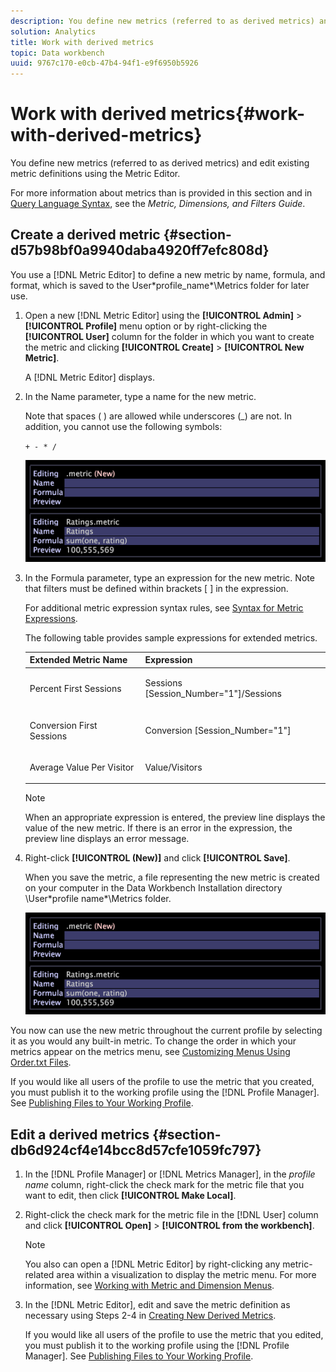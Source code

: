 ```yaml
---
description: You define new metrics (referred to as derived metrics) and edit existing metric definitions using the Metric Editor.
solution: Analytics
title: Work with derived metrics
topic: Data workbench
uuid: 9767c170-e0cb-47b4-94f1-e9f6950b5926
---
```


# Work with derived metrics{#work-with-derived-metrics}

You define new metrics (referred to as derived metrics) and edit existing metric definitions using the Metric Editor.

For more information about metrics than is provided in this section and in [Query Language Syntax](../../../../home/c-get-started/c-qry-lang-syntx/c-qry-lang-syntx.md#concept-15d1d3f5164a47d49468c5acb7299d9f), see the *Metric, Dimensions, and Filters Guide*.

## Create a derived metric {#section-d57b98bf0a9940daba4920ff7efc808d}

You use a [!DNL Metric Editor] to define a new metric by name, formula, and format, which is saved to the User\*profile_name*\Metrics folder for later use.

1. Open a new [!DNL Metric Editor] using the **[!UICONTROL Admin]** > **[!UICONTROL Profile]** menu option or by right-clicking the **[!UICONTROL User]** column for the folder in which you want to create the metric and clicking **[!UICONTROL Create]** > **[!UICONTROL New Metric]**.

   A [!DNL Metric Editor] displays. 

1. In the Name parameter, type a name for the new metric.

   Note that spaces ( ) are allowed while underscores (_) are not. In addition, you cannot use the following symbols:

   `+ - * /`

   ![](assets/vis_MetricEditor_NewAndEditing.png)

1. In the Formula parameter, type an expression for the new metric. Note that filters must be defined within brackets [ ] in the expression.

   For additional metric expression syntax rules, see [Syntax for Metric Expressions](../../../../home/c-get-started/c-qry-lang-syntx/c-syntx-mtrc-exp.md#concept-bbf440a0307549e088df491b51b51d66).

   The following table provides sample expressions for extended metrics.

   <table id="table_ED77997FC08F492490DCAC3C4153781C"> 
   <thead> 
   <tr> 
      <th colname="col1" class="entry"> Extended Metric Name </th> 
      <th colname="col2" class="entry"> Expression </th> 
   </tr>
   </thead>
   <tbody> 
   <tr> 
      <td colname="col1"> <p>Percent First Sessions </p> </td> 
      <td colname="col2"> <p><span class="filepath"> Sessions [Session_Number="1"]/Sessions</span> </p> </td> 
   </tr> 
   <tr> 
      <td colname="col1"> <p>Conversion First Sessions </p> </td> 
      <td colname="col2"> <p><span class="filepath"> Conversion [Session_Number="1"]</span> </p> </td> 
   </tr> 
   <tr> 
      <td colname="col1"> <p>Average Value Per Visitor </p> </td> 
      <td colname="col2"> <p><span class="filepath"> Value/Visitors</span> </p> </td> 
   </tr> 
   </tbody> 
   </table>

   >[!NOTE]
   >
   >When an appropriate expression is entered, the preview line displays the value of the new metric. If there is an error in the expression, the preview line displays an error message.

1. Right-click **[!UICONTROL (New)]** and click **[!UICONTROL Save]**.

   When you save the metric, a file representing the new metric is created on your computer in the Data Workbench Installation directory \User\*profile name*\Metrics folder.

   ![](assets/vis_MetricEditor_NewAndEditing.png)

You now can use the new metric throughout the current profile by selecting it as you would any built-in metric. To change the order in which your metrics appear on the metrics menu, see [Customizing Menus Using Order.txt Files](../../../../home/c-get-started/c-intf-anlys-ftrs/c-ctm-menus/t-cstm-menus-ordr-files.md#task-a391800a8dd444deb3e1516d5189f999).

If you would like all users of the profile to use the metric that you created, you must publish it to the working profile using the [!DNL Profile Manager]. See [Publishing Files to Your Working Profile](../../../../home/c-get-started/c-admin-intrf/c-prof-mgr/t-pub-files-wkg-prof.md#task-a0106e010c834d16bd60eef4721b6af9).

## Edit a derived metrics {#section-db6d924cf4e14bcc8d57cfe1059fc797}

1. In the [!DNL Profile Manager] or [!DNL Metrics Manager], in the *profile name* column, right-click the check mark for the metric file that you want to edit, then click **[!UICONTROL Make Local]**. 
1. Right-click the check mark for the metric file in the [!DNL User] column and click **[!UICONTROL Open]** > **[!UICONTROL from the workbench]**.

   >[!NOTE]
   >
   >You also can open a [!DNL Metric Editor] by right-clicking any metric-related area within a visualization to display the metric menu. For more information, see [Working with Metric and Dimension Menus](../../../../home/c-get-started/c-vis/c-met-dim-menus.md#concept-50f07ae47c3e4f94ad7d3d7f8293ccac).

1. In the [!DNL Metric Editor], edit and save the metric definition as necessary using Steps 2-4 in [Creating New Derived Metrics](../../../../home/c-get-started/c-admin-intrf/c-prof-mgr/c-drvd-mtrcs.md#section-d57b98bf0a9940daba4920ff7efc808d).

   If you would like all users of the profile to use the metric that you edited, you must publish it to the working profile using the [!DNL Profile Manager]. See [Publishing Files to Your Working Profile](../../../../home/c-get-started/c-admin-intrf/c-prof-mgr/t-pub-files-wkg-prof.md#task-a0106e010c834d16bd60eef4721b6af9).

